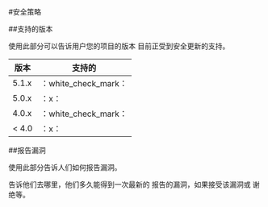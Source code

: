 #安全策略

##支持的版本

使用此部分可以告诉用户您的项目的版本
目前正受到安全更新的支持。

|版本|支持的|
|-------|------------------|
|5.1.x|：white_check_mark：|
|5.0.x|：x：|
|4.0.x|：white_check_mark：|
|< 4.0|：x：|

##报告漏洞

使用此部分告诉人们如何报告漏洞。

告诉他们去哪里，他们多久能得到一次最新的
报告的漏洞，如果接受该漏洞或
谢绝等。
